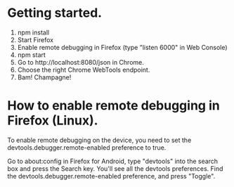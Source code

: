 # Getting started.

1. npm install
2. Start Firefox
3. Enable remote debugging in Firefox (type "listen 6000" in Web Console)
4. npm start
5. Go to http://localhost:8080/json in Chrome.
6. Choose the right Chrome WebTools endpoint.
7. Bam! Champagne!

# How to enable remote debugging in Firefox (Linux).

To enable remote debugging on the device, you need to set the devtools.debugger.remote-enabled preference to true.

Go to about:config in Firefox for Android, type "devtools" into the search box and press the Search key. You'll see all the devtools preferences. Find the devtools.debugger.remote-enabled preference, and press "Toggle".


